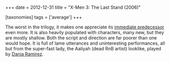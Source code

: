 +++
date = 2012-12-31
title = "X-Men 3: The Last Stand (2006)"

[taxonomies]
tags = ['average']
+++

The worst in the trilogy, it makes one appreciate its [immediate
predecessor] even more. It is also heavily populated with characters,
many new, but they are mostly shallow. Both the script and direction are
far poorer than one would hope. It is full of lame utterances and
uninteresting performances, all but from the super-fast lady, the
Aaliyah (dead RnB artist) looklike, played by [Dania Ramirez].

  [immediate predecessor]: http://movies.tshepang.net/x-men-2-2003
  [Dania Ramirez]: http://en.wikipedia.org/wiki/Dania_Ramirez
